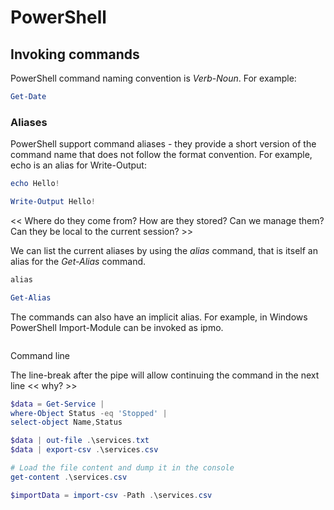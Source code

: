 # PowerShell

## Invoking commands

PowerShell command naming convention is _Verb_-_Noun_. For example:

``` PowerShell
Get-Date
``` 

### Aliases

PowerShell support command aliases - they provide a short version of the command name that does not follow the format convention. For example, echo is an alias for Write-Output:

``` PowerShell
echo Hello!

Write-Output Hello!
``` 
<< Where do they come from? How are they stored? Can we manage them? Can they be local to the current session? >>

We can list the current aliases by using the _alias_ command, that is itself an alias for the _Get-Alias_ command.

``` PowerShell
alias

Get-Alias
``` 

The commands can also have an implicit alias. For example, in Windows PowerShell Import-Module can be invoked as ipmo.


``` PowerShell

``` 


Command line

The line-break after the pipe will allow continuing the command in the next line
<< why? >>

``` PowerShell
$data = Get-Service |
where-Object Status -eq 'Stopped' |
select-object Name,Status

$data | out-file .\services.txt
$data | export-csv .\services.csv

# Load the file content and dump it in the console
get-content .\services.csv

$importData = import-csv -Path .\services.csv

```





<!--
### Notes

Get-Help about_CommonParameters

winget

Windows Sandbox

PowerShell for Linq users

-->
